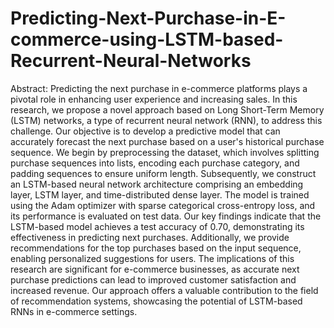 # Predicting-Next-Purchase-in-E-commerce-using-LSTM-based-Recurrent-Neural-Networks
Abstract: Predicting the next purchase in e-commerce platforms plays a pivotal role in enhancing user experience and increasing sales. In this research, we propose a novel approach based on Long Short-Term Memory (LSTM) networks, a type of recurrent neural network (RNN), to address this challenge. Our objective is to develop a predictive model that can accurately forecast the next purchase based on a user's historical purchase sequence.
We begin by preprocessing the dataset, which involves splitting purchase sequences into lists, encoding each purchase category, and padding sequences to ensure uniform length. Subsequently, we construct an LSTM-based neural network architecture comprising an embedding layer, LSTM layer, and time-distributed dense layer. The model is trained using the Adam optimizer with sparse categorical cross-entropy loss, and its performance is evaluated on test data.
Our key findings indicate that the LSTM-based model achieves a test accuracy of 0.70, demonstrating its effectiveness in predicting next purchases. Additionally, we provide recommendations for the top purchases based on the input sequence, enabling personalized suggestions for users.
The implications of this research are significant for e-commerce businesses, as accurate next purchase predictions can lead to improved customer satisfaction and increased revenue. Our approach offers a valuable contribution to the field of recommendation systems, showcasing the potential of LSTM-based RNNs in e-commerce settings.

